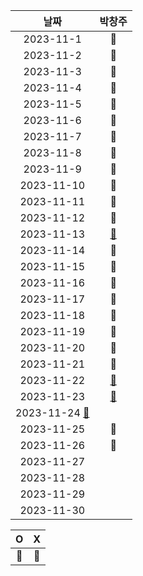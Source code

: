 |    날짜     | 박창주 |
|:---------:|:---:|
| 2023-11-1  |🔵|
| 2023-11-2  |🔵|
| 2023-11-3  |🔴|
| 2023-11-4  |🔴|
| 2023-11-5  |🔵|
| 2023-11-6  |🔵|
| 2023-11-7  |🔴|
| 2023-11-8  |🔵|
| 2023-11-9  |🔵|
| 2023-11-10 |🔴|
| 2023-11-11 |🔵|
| 2023-11-12 |🔴|
| 2023-11-13 |[🔵](https://github.com/ds4pae/PETHfinder)|
| 2023-11-14 |🔴|
| 2023-11-15 |🔴|
| 2023-11-16 |🔴|
| 2023-11-17 |🔴|
| 2023-11-18 |🔵|
| 2023-11-19 |🔵|
| 2023-11-20 |🔵|
| 2023-11-21 |🔴|
| 2023-11-22 |[🔵](https://github.com/ds4pae/PETHfinder)|
| 2023-11-23 |[🔵](https://github.com/ds4pae/PETHfinder)|
| 2023-11-24 [🔵](https://github.com/ds4pae/PETHfinder)|
| 2023-11-25 |🔵|
| 2023-11-26 |🔵|
| 2023-11-27 ||
| 2023-11-28 ||
| 2023-11-29 ||
| 2023-11-30 ||


|     O      | X |
|:-----------:|:----:|
|    🔵    |  🔴  |
